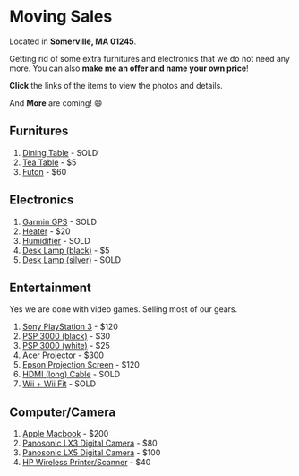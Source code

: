 # Moving Sales

Located in **Somerville, MA 01245**.

Getting rid of some extra furnitures and electronics that we do not need any more. You can also **make me an offer and name your own price**!

**Click** the links of the items to view the photos and details.

And **More** are coming! :smile:

## Furnitures

1.  [Dining Table](items/dining_table.md) - SOLD
2.  [Tea Table](items/tea_table.md) - $5
3.  [Futon](items/futon.md) -  $60

## Electronics

1. [Garmin GPS](items/gps.md) - SOLD
2. [Heater](items/heater.md) - $20
3. [Humidifier](items/humidifier.md) - SOLD
4. [Desk Lamp (black)](items/desk_lamp_black.md) - $5
5. [Desk Lamp (silver)](items/desk_lamp_silver.md) - SOLD

## Entertainment

Yes we are done with video games. Selling most of our gears.

1. [Sony PlayStation 3](items/ps3.md) - $120
2. [PSP 3000 (black)](items/psp_black.md) - $30
3. [PSP 3000 (white)](items/psp_white.md) - $25
4. [Acer Projector](items/projector.md) - $300
5. [Epson Projection Screen](items/screen.md) - $120
6. [HDMI (long) Cable](items/hdmi-cable.md) - SOLD
7. [Wii + Wii Fit](items/wii.md) - SOLD

## Computer/Camera

1. [Apple Macbook](items/mac.md) - $200
2. [Panosonic LX3 Digital Camera](items/lx3.md) - $80
3. [Panosonic LX5 Digital Camera](items/lx5.md) - $100
4. [HP Wireless Printer/Scanner](items/printer.md) - $40
